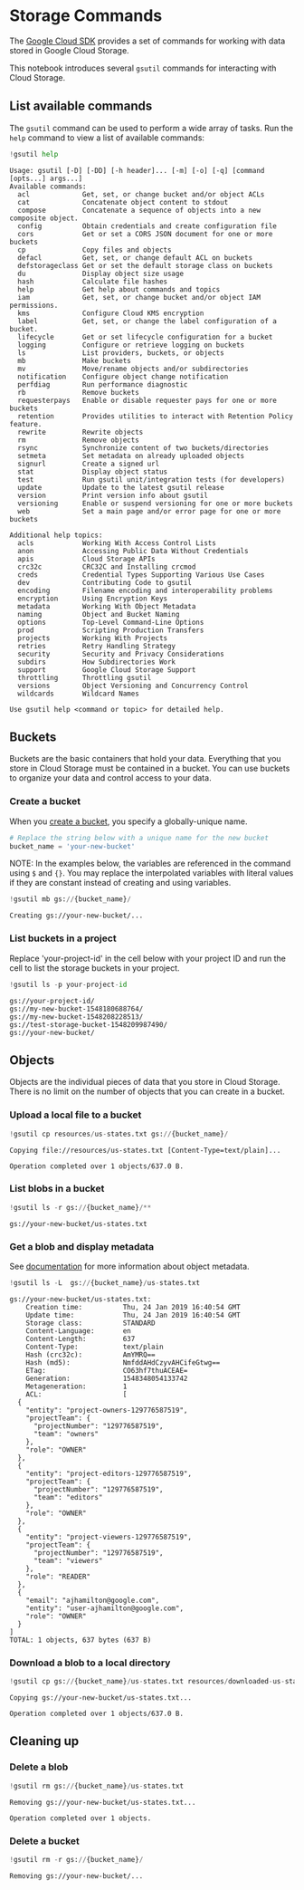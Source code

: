 
# Storage Commands

The [Google Cloud SDK](https://cloud-dot-devsite.googleplex.com/sdk/docs/) provides a set of commands for working with data stored in Google Cloud Storage.

This notebook introduces several `gsutil` commands for interacting with Cloud Storage.

## List available commands

The `gsutil` command can be used to perform a wide array of tasks. Run the `help` command to view a list of available commands:


```python
!gsutil help
```

    Usage: gsutil [-D] [-DD] [-h header]... [-m] [-o] [-q] [command [opts...] args...]
    Available commands:
      acl             Get, set, or change bucket and/or object ACLs
      cat             Concatenate object content to stdout
      compose         Concatenate a sequence of objects into a new composite object.
      config          Obtain credentials and create configuration file
      cors            Get or set a CORS JSON document for one or more buckets
      cp              Copy files and objects
      defacl          Get, set, or change default ACL on buckets
      defstorageclass Get or set the default storage class on buckets
      du              Display object size usage
      hash            Calculate file hashes
      help            Get help about commands and topics
      iam             Get, set, or change bucket and/or object IAM permissions.
      kms             Configure Cloud KMS encryption
      label           Get, set, or change the label configuration of a bucket.
      lifecycle       Get or set lifecycle configuration for a bucket
      logging         Configure or retrieve logging on buckets
      ls              List providers, buckets, or objects
      mb              Make buckets
      mv              Move/rename objects and/or subdirectories
      notification    Configure object change notification
      perfdiag        Run performance diagnostic
      rb              Remove buckets
      requesterpays   Enable or disable requester pays for one or more buckets
      retention       Provides utilities to interact with Retention Policy feature.
      rewrite         Rewrite objects
      rm              Remove objects
      rsync           Synchronize content of two buckets/directories
      setmeta         Set metadata on already uploaded objects
      signurl         Create a signed url
      stat            Display object status
      test            Run gsutil unit/integration tests (for developers)
      update          Update to the latest gsutil release
      version         Print version info about gsutil
      versioning      Enable or suspend versioning for one or more buckets
      web             Set a main page and/or error page for one or more buckets
    
    Additional help topics:
      acls            Working With Access Control Lists
      anon            Accessing Public Data Without Credentials
      apis            Cloud Storage APIs
      crc32c          CRC32C and Installing crcmod
      creds           Credential Types Supporting Various Use Cases
      dev             Contributing Code to gsutil
      encoding        Filename encoding and interoperability problems
      encryption      Using Encryption Keys
      metadata        Working With Object Metadata
      naming          Object and Bucket Naming
      options         Top-Level Command-Line Options
      prod            Scripting Production Transfers
      projects        Working With Projects
      retries         Retry Handling Strategy
      security        Security and Privacy Considerations
      subdirs         How Subdirectories Work
      support         Google Cloud Storage Support
      throttling      Throttling gsutil
      versions        Object Versioning and Concurrency Control
      wildcards       Wildcard Names
    
    Use gsutil help <command or topic> for detailed help.

## Buckets

Buckets are the basic containers that hold your data. Everything that you
store in Cloud Storage must be contained in a bucket. You can use buckets to
organize your data and control access to your data.

### Create a bucket

When you [create a bucket](https://cloud.google.com/storage/docs/creating-buckets),
you specify a globally-unique name.


```python
# Replace the string below with a unique name for the new bucket
bucket_name = 'your-new-bucket'
```

NOTE: In the examples below, the variables are referenced in the command using `$` and `{}`. You may replace the interpolated variables with literal values if they are constant instead of creating and using variables.


```python
!gsutil mb gs://{bucket_name}/
```

    Creating gs://your-new-bucket/...


### List buckets in a project

Replace 'your-project-id' in the cell below with your project ID and run the cell to list the storage buckets in your project.


```python
!gsutil ls -p your-project-id
```

    gs://your-project-id/
    gs://my-new-bucket-1548180688764/
    gs://my-new-bucket-1548208228513/
    gs://test-storage-bucket-1548209987490/
    gs://your-new-bucket/


## Objects

Objects are the individual pieces of data that you store in Cloud Storage.
There is no limit on the number of objects that you can create in a bucket.

### Upload a local file to a bucket


```python
!gsutil cp resources/us-states.txt gs://{bucket_name}/
```

    Copying file://resources/us-states.txt [Content-Type=text/plain]...
    
    Operation completed over 1 objects/637.0 B.                                      


### List blobs in a bucket


```python
!gsutil ls -r gs://{bucket_name}/**
```

    gs://your-new-bucket/us-states.txt


### Get a blob and display metadata
See [documentation](https://cloud.google.com/storage/docs/viewing-editing-metadata) for more information about object metadata.


```python
!gsutil ls -L  gs://{bucket_name}/us-states.txt
```

    gs://your-new-bucket/us-states.txt:
        Creation time:          Thu, 24 Jan 2019 16:40:54 GMT
        Update time:            Thu, 24 Jan 2019 16:40:54 GMT
        Storage class:          STANDARD
        Content-Language:       en
        Content-Length:         637
        Content-Type:           text/plain
        Hash (crc32c):          AmYMRQ==
        Hash (md5):             NmfddAHdCzyvAHCifeGtwg==
        ETag:                   CO63hf7thuACEAE=
        Generation:             1548348054133742
        Metageneration:         1
        ACL:                    [
      {
        "entity": "project-owners-129776587519",
        "projectTeam": {
          "projectNumber": "129776587519",
          "team": "owners"
        },
        "role": "OWNER"
      },
      {
        "entity": "project-editors-129776587519",
        "projectTeam": {
          "projectNumber": "129776587519",
          "team": "editors"
        },
        "role": "OWNER"
      },
      {
        "entity": "project-viewers-129776587519",
        "projectTeam": {
          "projectNumber": "129776587519",
          "team": "viewers"
        },
        "role": "READER"
      },
      {
        "email": "ajhamilton@google.com",
        "entity": "user-ajhamilton@google.com",
        "role": "OWNER"
      }
    ]
    TOTAL: 1 objects, 637 bytes (637 B)


### Download a blob to a local directory


```python
!gsutil cp gs://{bucket_name}/us-states.txt resources/downloaded-us-states.txt
```

    Copying gs://your-new-bucket/us-states.txt...
    
    Operation completed over 1 objects/637.0 B.                                      


## Cleaning up

### Delete a blob


```python
!gsutil rm gs://{bucket_name}/us-states.txt
```

    Removing gs://your-new-bucket/us-states.txt...
    
    Operation completed over 1 objects.                                              


### Delete a bucket


```python
!gsutil rm -r gs://{bucket_name}/
```

    Removing gs://your-new-bucket/...

